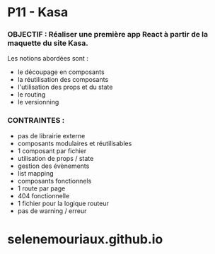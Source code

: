 # P11 - Kasa

### OBJECTIF : Réaliser une première app React à partir de la maquette du site Kasa.
Les notions abordées sont : 

* le découpage en composants
* la réutilisation des composants
* l'utilisation des props et du state
* le routing
* le versionning

### CONTRAINTES :

* pas de librairie externe
* composants modulaires et réutilisables
* 1 composant par fichier
* utilisation de props / state
* gestion des évènements
* list mapping
* composants fonctionnels
* 1 route par page
* 404 fonctionnelle
* 1 fichier pour la logique routeur
* pas de warning / erreur

# selenemouriaux.github.io
